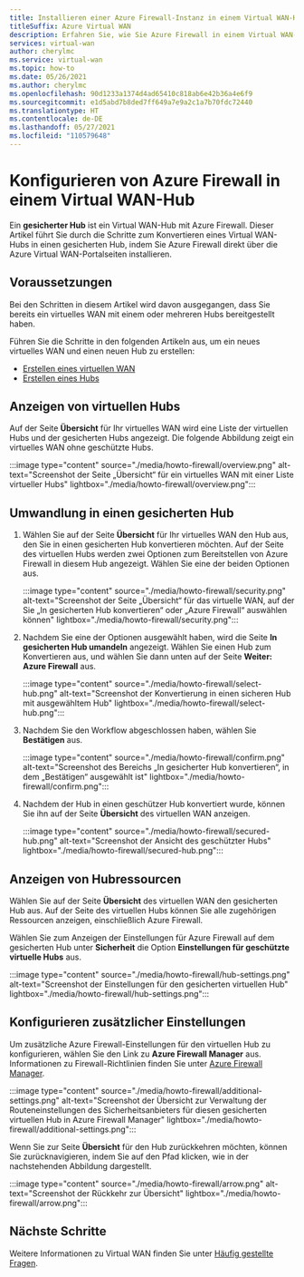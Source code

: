 ```yaml
---
title: Installieren einer Azure Firewall-Instanz in einem Virtual WAN-Hub
titleSuffix: Azure Virtual WAN
description: Erfahren Sie, wie Sie Azure Firewall in einem Virtual WAN-Hub konfigurieren.
services: virtual-wan
author: cherylmc
ms.service: virtual-wan
ms.topic: how-to
ms.date: 05/26/2021
ms.author: cherylmc
ms.openlocfilehash: 90d1233a1374d4ad65410c818ab6e42b36a4e6f9
ms.sourcegitcommit: e1d5abd7b8ded7ff649a7e9a2c1a7b70fdc72440
ms.translationtype: HT
ms.contentlocale: de-DE
ms.lasthandoff: 05/27/2021
ms.locfileid: "110579648"
---
```

# <a name="configure-azure-firewall-in-a-virtual-wan-hub"></a>Konfigurieren von Azure Firewall in einem Virtual WAN-Hub

Ein **gesicherter Hub** ist ein Virtual WAN-Hub mit Azure Firewall. Dieser Artikel führt Sie durch die Schritte zum Konvertieren eines Virtual WAN-Hubs in einen gesicherten Hub, indem Sie Azure Firewall direkt über die Azure Virtual WAN-Portalseiten installieren.

## <a name="before-you-begin"></a>Voraussetzungen

Bei den Schritten in diesem Artikel wird davon ausgegangen, dass Sie bereits ein virtuelles WAN mit einem oder mehreren Hubs bereitgestellt haben.

Führen Sie die Schritte in den folgenden Artikeln aus, um ein neues virtuelles WAN und einen neuen Hub zu erstellen:

* [Erstellen eines virtuellen WAN](virtual-wan-site-to-site-portal.md#openvwan)
* [Erstellen eines Hubs](virtual-wan-site-to-site-portal.md#hub)

## <a name="view-virtual-hubs"></a>Anzeigen von virtuellen Hubs

Auf der Seite **Übersicht** für Ihr virtuelles WAN wird eine Liste der virtuellen Hubs und der gesicherten Hubs angezeigt. Die folgende Abbildung zeigt ein virtuelles WAN ohne geschützte Hubs.

:::image type="content" source="./media/howto-firewall/overview.png" alt-text="Screenshot der Seite „Übersicht“ für ein virtuelles WAN mit einer Liste virtueller Hubs" lightbox="./media/howto-firewall/overview.png":::

## <a name="convert-to-secured-hub"></a>Umwandlung in einen gesicherten Hub

1. Wählen Sie auf der Seite **Übersicht** für Ihr virtuelles WAN den Hub aus, den Sie in einen gesicherten Hub konvertieren möchten. Auf der Seite des virtuellen Hubs werden zwei Optionen zum Bereitstellen von Azure Firewall in diesem Hub angezeigt. Wählen Sie eine der beiden Optionen aus.

   :::image type="content" source="./media/howto-firewall/security.png" alt-text="Screenshot der Seite „Übersicht“ für das virtuelle WAN, auf der Sie „In gesicherten Hub konvertieren“ oder „Azure Firewall“ auswählen können" lightbox="./media/howto-firewall/security.png":::

1. Nachdem Sie eine der Optionen ausgewählt haben, wird die Seite **In gesicherten Hub umandeln** angezeigt. Wählen Sie einen Hub zum Konvertieren aus, und wählen Sie dann unten auf der Seite **Weiter: Azure Firewall** aus.

   :::image type="content" source="./media/howto-firewall/select-hub.png" alt-text="Screenshot der Konvertierung in einen sicheren Hub mit ausgewähltem Hub" lightbox="./media/howto-firewall/select-hub.png":::
1. Nachdem Sie den Workflow abgeschlossen haben, wählen Sie **Bestätigen** aus.

   :::image type="content" source="./media/howto-firewall/confirm.png" alt-text="Screenshot des Bereichs „In gesicherter Hub konvertieren“, in dem „Bestätigen“ ausgewählt ist" lightbox="./media/howto-firewall/confirm.png":::
1. Nachdem der Hub in einen geschützer Hub konvertiert wurde, können Sie ihn auf der Seite **Übersicht** des virtuellen WAN anzeigen.

   :::image type="content" source="./media/howto-firewall/secured-hub.png" alt-text="Screenshot der Ansicht des geschützter Hubs" lightbox="./media/howto-firewall/secured-hub.png":::

## <a name="view-hub-resources"></a>Anzeigen von Hubressourcen

Wählen Sie auf der Seite **Übersicht** des virtuellen WAN den gesicherten Hub aus. Auf der Seite des virtuellen Hubs können Sie alle zugehörigen Ressourcen anzeigen, einschließlich Azure Firewall.

Wählen Sie zum Anzeigen der Einstellungen für Azure Firewall auf dem gesicherten Hub unter **Sicherheit** die Option **Einstellungen für geschützte virtuelle Hubs** aus.

:::image type="content" source="./media/howto-firewall/hub-settings.png" alt-text="Screenshot der Einstellungen für den gesicherten virtuellen Hub" lightbox="./media/howto-firewall/hub-settings.png":::

## <a name="configure-additional-settings"></a>Konfigurieren zusätzlicher Einstellungen

Um zusätzliche Azure Firewall-Einstellungen für den virtuellen Hub zu konfigurieren, wählen Sie den Link zu **Azure Firewall Manager** aus. Informationen zu Firewall-Richtlinien finden Sie unter [Azure Firewall Manager](../firewall-manager/secure-cloud-network.md#create-a-firewall-policy-and-secure-your-hub).

:::image type="content" source="./media/howto-firewall/additional-settings.png" alt-text="Screenshot der Übersicht zur Verwaltung der Routeneinstellungen des Sicherheitsanbieters für diesen gesicherten virtuellen Hub in Azure Firewall Manager" lightbox="./media/howto-firewall/additional-settings.png":::

Wenn Sie zur Seite **Übersicht** für den Hub zurückkehren möchten, können Sie zurücknavigieren, indem Sie auf den Pfad klicken, wie in der nachstehenden Abbildung dargestellt.

:::image type="content" source="./media/howto-firewall/arrow.png" alt-text="Screenshot der Rückkehr zur Übersicht" lightbox="./media/howto-firewall/arrow.png":::

## <a name="next-steps"></a>Nächste Schritte

Weitere Informationen zu Virtual WAN finden Sie unter [Häufig gestellte Fragen](virtual-wan-faq.md).
